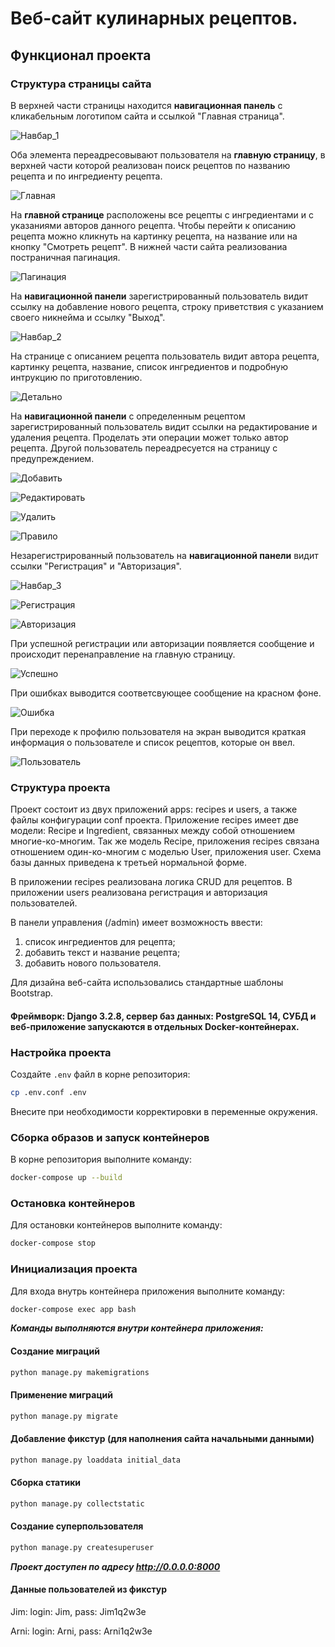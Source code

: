 # Веб-сайт кулинарных рецептов.

## Функционал проекта

### Структура страницы сайта

В верхней части страницы находится **навигационная панель** с кликабельным логотипом сайта и ссылкой "Главная страница". 

![Навбар_1](README.assets/nav_1.png)

Оба элемента переадресовывают пользователя на **главную страницу**, в верхней части которой реализован поиск рецептов по названию рецепта и по ингредиенту рецепта.

![Главная](README.assets/index.png)

На **главной странице** расположены все рецепты с ингредиентами и с указаниями авторов данного рецепта. Чтобы перейти к описанию рецепта можно кликнуть на картинку рецепта, на название или на кнопку "Смотреть рецепт".
В нижней части сайта реализованиа постраничная пагинация.

![Пагинация](README.assets/pag.png)

На **навигационной панели** зарегистрированный пользователь видит ссылку на добавление нового рецепта, строку приветствия с указанием своего никнейма и ссылку "Выход".

![Навбар_2](README.assets/nav_2.png)

На странице с описанием рецепта пользователь видит автора рецепта, картинку рецепта, название, список ингредиентов и подробную интрукцию по приготовлению.

![Детально](README.assets/detail.png)

На **навигационной панели** с определенным рецептом зарегистрированный пользователь видит ссылки на редактирование и удаления рецепта. Проделать эти операции может только автор рецепта. Другой пользователь переадресуется на страницу с предупреждением. 

![Добавить](README.assets/add.png)

![Редактировать](README.assets/edit.png)

![Удалить](README.assets/del.png)

![Правило](README.assets/rule.png)

Незарегистрированный пользователь на **навигационной панели** видит ссылки "Регистрация" и "Авторизация". 

![Навбар_3](README.assets/nav_3.png)

![Регистрация](README.assets/reg.png)

![Авторизация](README.assets/log.png)

При успешной регистрации или авторизации появляется сообщение и происходит перенаправление на главную страницу.

![Успешно](README.assets/log_true.png)

При ошибках выводится соответсвующее сообщение на красном фоне.

![Ошибка](README.assets/log_false.png)

При переходе к профилю пользователя на экран выводится краткая информация о пользователе и список рецептов, которые он ввел.

![Пользователь](README.assets/user.png)

### Структура проекта

Проект состоит из двух приложений apps: recipes и users, а также файлы конфигурации conf проекта. Приложение recipes имеет две модели: Recipe и Ingredient, связанных между собой отношением многие-ко-многим. Так же модель Recipe, приложения recipes связана отношением один-ко-многим с моделью User, приложения user.
 Схема базы данных приведена к третьей нормальной форме.

В приложении recipes реализована логика CRUD для рецептов.
В приложении users реализована регистрация и авторизация пользователей.

В панели управления (/admin) имеет возможность ввести:
1. список ингредиентов для рецепта;
2. добавить текст и название рецепта;
3. добавить нового пользователя.

Для дизайна веб-сайта использовались стандартные шаблоны Bootstrap.

#### Фреймворк: Django 3.2.8, сервер баз данных: PostgreSQL 14, СУБД и веб-приложение запускаются в отдельных Docker-контейнерах.

### Настройка проекта

Создайте `.env` файл в корне репозитория:

```bash
cp .env.conf .env
```

Внесите при необходимости корректировки в переменные окружения.

### Сборка образов и запуск контейнеров

В корне репозитория выполните команду:

```bash
docker-compose up --build
```

### Остановка контейнеров

Для остановки контейнеров выполните команду:

```bash
docker-compose stop
```

### Инициализация проекта

Для входа внутрь контейнера приложения выполните команду:

```bash
docker-compose exec app bash
```

***Команды выполняются внутри контейнера приложения:***

#### Создание миграций

```bash
python manage.py makemigrations
```

#### Применение миграций

```bash
python manage.py migrate
```

#### Добавление фикстур (для наполнения сайта начальными данными)

```bash
python manage.py loaddata initial_data
```

#### Сборка статики

```bash
python manage.py collectstatic
```

#### Создание суперпользователя

```bash
python manage.py createsuperuser
```

***Проект доступен по адресу http://0.0.0.0:8000***

#### Данные пользователей из фикстур

Jim: 
login: Jim, pass: Jim1q2w3e

Arni: 
login: Arni, pass: Arni1q2w3e
